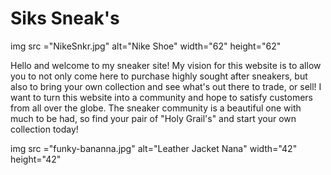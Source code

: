 <!doctype html>

<html lang="en">
<head>
  <meta charset="utf-8">

  <title>Siks Sneak's</title>
  <meta name="description" content="HTML5 Template">
  
</head>

<body>
  <h1> Siks Sneak's </h1>
  
  img src ="NikeSnkr.jpg" alt="Nike Shoe" width="62" height="62"
  
<p>Hello and welcome to my sneaker site! My vision for this website is to allow you to not only come here to purchase highly sought after sneakers, 
  but also to bring your own collection and see what's out there to trade, or sell! I want to turn this website into a community and hope to satisfy customers from all over the globe.
  The sneaker community is a beautiful one with much to be had, so find your pair of "Holy Grail's" and start your own collection today!</p>
  
  img src ="funky-bananna.jpg" alt="Leather Jacket Nana" width="42" height="42"
  
</body>
  
</html>
